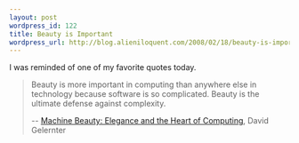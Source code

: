 ```yaml
---
layout: post
wordpress_id: 122
title: Beauty is Important
wordpress_url: http://blog.alieniloquent.com/2008/02/18/beauty-is-important/
---
```

I was reminded of one of my favorite quotes today.

> Beauty is more important in computing than anywhere else in technology
> because software is so complicated. Beauty is the ultimate defense against
> complexity.
>
> -- [Machine Beauty: Elegance and the Heart of Computing][1], David Gelernter

   [1]: http://www.amazon.com/exec/obidos/ASIN/046504316X

